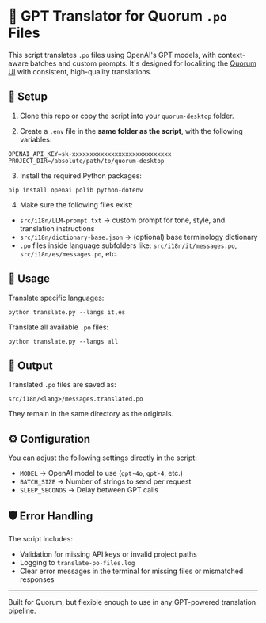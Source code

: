 # 🧠 GPT Translator for Quorum `.po` Files

This script translates `.po` files using OpenAI's GPT models, with context-aware batches and custom prompts. It's designed for localizing the [Quorum UI](https://github.com/QuilibriumNetwork/quorum-desktop) with consistent, high-quality translations.

## 🔧 Setup

1. Clone this repo or copy the script into your `quorum-desktop` folder.

2. Create a `.env` file in the **same folder as the script**, with the following variables:

```
OPENAI_API_KEY=sk-xxxxxxxxxxxxxxxxxxxxxxxxxxxx
PROJECT_DIR=/absolute/path/to/quorum-desktop
```

3. Install the required Python packages:

```
pip install openai polib python-dotenv
```

4. Make sure the following files exist:

- `src/i18n/LLM-prompt.txt` → custom prompt for tone, style, and translation instructions
- `src/i18n/dictionary-base.json` → (optional) base terminology dictionary
- `.po` files inside language subfolders like: `src/i18n/it/messages.po`, `src/i18n/es/messages.po`, etc.

## 🚀 Usage

Translate specific languages:

```
python translate.py --langs it,es
```

Translate all available `.po` files:

```
python translate.py --langs all
```

## 📝 Output

Translated `.po` files are saved as:

```
src/i18n/<lang>/messages.translated.po
```

They remain in the same directory as the originals.

## ⚙️ Configuration

You can adjust the following settings directly in the script:

- `MODEL` → OpenAI model to use (`gpt-4o`, `gpt-4`, etc.)
- `BATCH_SIZE` → Number of strings to send per request
- `SLEEP_SECONDS` → Delay between GPT calls

## 🛡️ Error Handling

The script includes:

- Validation for missing API keys or invalid project paths
- Logging to `translate-po-files.log`
- Clear error messages in the terminal for missing files or mismatched responses

---

Built for Quorum, but flexible enough to use in any GPT-powered translation pipeline.
